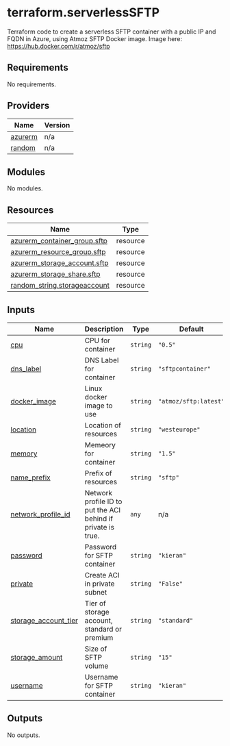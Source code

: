 # terraform.serverlessSFTP

Terraform code to create a serverless SFTP container with a public IP and FQDN in Azure, using Atmoz SFTP Docker image. Image here:  https://hub.docker.com/r/atmoz/sftp

<!-- BEGIN_TF_DOCS -->
## Requirements

No requirements.

## Providers

| Name | Version |
|------|---------|
| <a name="provider_azurerm"></a> [azurerm](#provider\_azurerm) | n/a |
| <a name="provider_random"></a> [random](#provider\_random) | n/a |

## Modules

No modules.

## Resources

| Name | Type |
|------|------|
| [azurerm_container_group.sftp](https://registry.terraform.io/providers/hashicorp/azurerm/latest/docs/resources/container_group) | resource |
| [azurerm_resource_group.sftp](https://registry.terraform.io/providers/hashicorp/azurerm/latest/docs/resources/resource_group) | resource |
| [azurerm_storage_account.sftp](https://registry.terraform.io/providers/hashicorp/azurerm/latest/docs/resources/storage_account) | resource |
| [azurerm_storage_share.sftp](https://registry.terraform.io/providers/hashicorp/azurerm/latest/docs/resources/storage_share) | resource |
| [random_string.storageaccount](https://registry.terraform.io/providers/hashicorp/random/latest/docs/resources/string) | resource |

## Inputs

| Name | Description | Type | Default | Required |
|------|-------------|------|---------|:--------:|
| <a name="input_cpu"></a> [cpu](#input\_cpu) | CPU for container | `string` | `"0.5"` | no |
| <a name="input_dns_label"></a> [dns\_label](#input\_dns\_label) | DNS Label for container | `string` | `"sftpcontainer"` | no |
| <a name="input_docker_image"></a> [docker\_image](#input\_docker\_image) | Linux docker image to use | `string` | `"atmoz/sftp:latest"` | no |
| <a name="input_location"></a> [location](#input\_location) | Location of resources | `string` | `"westeurope"` | no |
| <a name="input_memory"></a> [memory](#input\_memory) | Memeory for container | `string` | `"1.5"` | no |
| <a name="input_name_prefix"></a> [name\_prefix](#input\_name\_prefix) | Prefix of resources | `string` | `"sftp"` | no |
| <a name="input_network_profile_id"></a> [network\_profile\_id](#input\_network\_profile\_id) | Network profile ID to put the ACI behind if private is true. | `any` | n/a | yes |
| <a name="input_password"></a> [password](#input\_password) | Password for SFTP container | `string` | `"kieran"` | no |
| <a name="input_private"></a> [private](#input\_private) | Create ACI in private subnet | `string` | `"False"` | no |
| <a name="input_storage_account_tier"></a> [storage\_account\_tier](#input\_storage\_account\_tier) | Tier of storage account, standard or premium | `string` | `"standard"` | no |
| <a name="input_storage_amount"></a> [storage\_amount](#input\_storage\_amount) | Size of SFTP volume | `string` | `"15"` | no |
| <a name="input_username"></a> [username](#input\_username) | Username for SFTP container | `string` | `"kieran"` | no |

## Outputs

No outputs.
<!-- END_TF_DOCS -->
